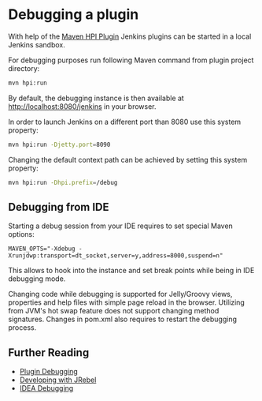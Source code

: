 # Debugging a plugin

With help of the [Maven HPI Plugin](https://jenkinsci.github.io/maven-hpi-plugin) Jenkins plugins can be started in a local Jenkins sandbox.

For debugging purposes run following Maven command from plugin project directory:

```bash
mvn hpi:run
```

By default, the debugging instance is then available at [http://localhost:8080/jenkins](http://localhost:8080/jenkins) in your browser.

In order to launch Jenkins on a different port than 8080 use this system property:

```bash
mvn hpi:run -Djetty.port=8090
```

Changing the default context path can be achieved by setting this system property:

```bash
mvn hpi:run -Dhpi.prefix=/debug
```

## Debugging from IDE

Starting a debug session from your IDE requires to set special Maven options:

`MAVEN_OPTS="-Xdebug -Xrunjdwp:transport=dt_socket,server=y,address=8000,suspend=n"`

This allows to hook into the instance and set break points while being in IDE debugging mode.

Changing code while debugging is supported for Jelly/Groovy views, properties and help files with simple page reload in the browser. Utilizing from JVM's hot swap feature does not support changing method signatures. Changes in pom.xml also requires to restart the debugging process.

## Further Reading

- [Plugin Debugging](https://wiki.jenkins.io/display/JENKINS/Plugin+tutorial#Plugintutorial-Changingcodewhiledebugging)
- [Developing with JRebel](https://wiki.jenkins.io/display/JENKINS/Developing+with+JRebel)
- [IDEA Debugging](https://www.jetbrains.com/help/idea/debugging-code.html)
